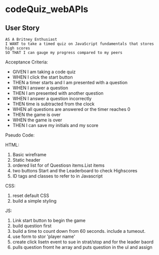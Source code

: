 # codeQuiz_webAPIs

## User Story

```
AS A Britney Enthusiast
I WANT to take a timed quiz on JavaScript fundamentals that stores high scores
SO THAT I can gauge my progress compared to my peers
```

Acceptance Criteria:

- GIVEN I am taking a code quiz
- WHEN I click the start button
- THEN a timer starts and I am presented with a question
- WHEN I answer a question
- THEN I am presented with another question
- WHEN I answer a question incorrectly
- THEN time is subtracted from the clock
- WHEN all questions are answered or the timer reaches 0
- THEN the game is over
- WHEN the game is over
- THEN I can save my initials and my score

Pseudo Code: 

HTML:
1. Basic wireframe
2. Static header
3. ordered list for of Questiosn items.List items
4. two buttons Start and the Leaderboard to check Highscores
5. ID tags and classes to refer to in Javascript


CSS: 
1. reset default CSS
2. build a simple styling 


JS: 
1. Link start button to begin the game
2. build question first
3. build a time to count down from 60 seconds. include a tumeout. 
4. use form to stor 'player name'
5. create click lisetn event to sue in strat/stop and for the leader baord 
6. pulls question fromt he array and puts question in the ul and assign
